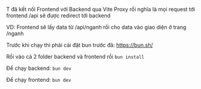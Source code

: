 T đã kết nối Frontend với Backend qua Vite Proxy rồi nghĩa là mọi request tới frontend /api sẽ được redirect tới backend

VD: Frontend sẽ lấy data từ /api/nganh rồi cho data vào giao diện ở trang /nganh

Trước khi chạy thì phải cài đặt bun trước đã: https://bun.sh/

Rồi vào cả 2 folder backend và frontend rồi ```bun install``` 

Để chạy backend: ```bun dev```

Để chạy frontend: ```bun dev```
